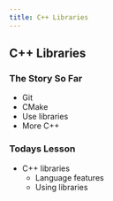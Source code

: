 ```yaml
---
title: C++ Libraries
---
```


## C++ Libraries

### The Story So Far

* Git
* CMake
* Use libraries
* More C++


### Todays Lesson

* C++ libraries
    * Language features
    * Using libraries
